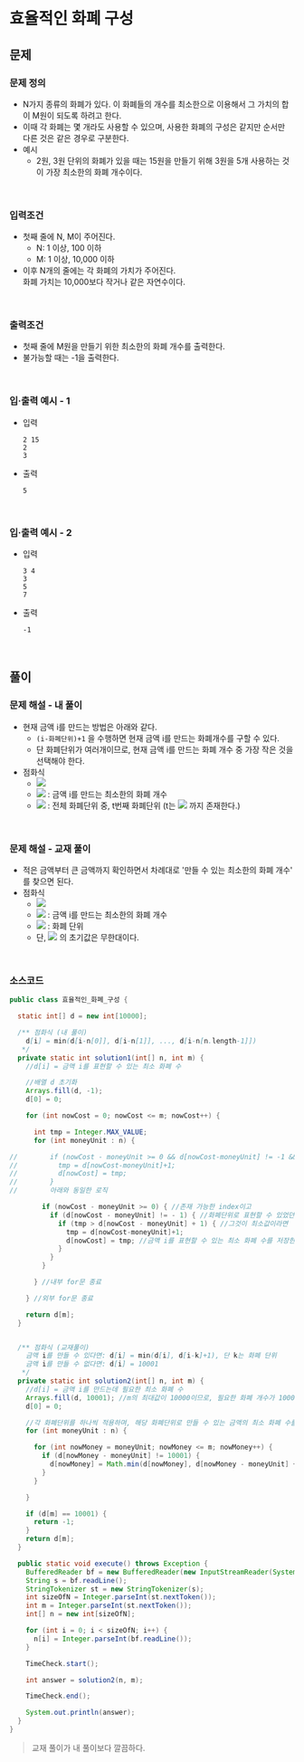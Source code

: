# 효율적인 화폐 구성
## 문제
### 문제 정의

- N가지 종류의 화폐가 있다. 이 화폐들의 개수를 최소한으로 이용해서 그 가치의 합이 M원이 되도록 하려고 한다.
- 이때 각 화폐는 몇 개라도 사용할 수 있으며, 사용한 화폐의 구성은 같지만 순서만 다른 것은 같은 경우로 구분한다.
- 예시
    - 2원, 3원 단위의 화폐가 있을 때는 15원을 만들기 위해 3원을 5개 사용하는 것이 가장 최소한의 화폐 개수이다.

<br/>

### 입력조건
- 첫째 줄에 N, M이 주어진다.
    - N: 1 이상, 100 이하
    - M: 1 이상, 10,000 이하
- 이후 N개의 줄에는 각 화폐의 가치가 주어진다.  
  화폐 가치는 10,000보다 작거나 같은 자연수이다.

<br/>

### 출력조건
- 첫째 줄에 M원을 만들기 위한 최소한의 화폐 개수를 출력한다.
- 불가능할 때는 -1을 출력한다.

<br/>

### 입·출력 예시 - 1
- 입력
  ```text
  2 15
  2
  3
  ```

- 출력
  ```text
  5
  ```

<br/>

### 입·출력 예시 - 2
- 입력
  ```text
  3 4
  3
  5
  7
  ```

- 출력
  ```text
  -1
  ```

<br/>

## 풀이
### 문제 해설 - 내 풀이
- 현재 금액 i를 만드는 방법은 아래와 같다.
  - `(i-화폐단위)+1` 을 수행하면 현재 금액 i를 만드는 화폐개수를 구할 수 있다.
  - 단 화폐단위가 여러개이므로, 현재 금액 i를 만드는 화폐 개수 중 가장 작은 것을 선택해야 한다.
- 점화식
  - ![](https://latex.codecogs.com/svg.image?\alpha_{i}=min(\alpha_{i-k_{1}},\alpha_{i-k_{2}},\alpha_{i-k_{3}},...,\alpha_{i-k_{u}})+1)
  - ![](https://latex.codecogs.com/svg.image?\alpha_{i}) : 금액 i를 만드는 최소한의 화폐 개수
  - ![](https://latex.codecogs.com/svg.image?k_{t}) : 전체 화폐단위 중, t번째 화폐단위 (t는 ![](https://latex.codecogs.com/svg.image?u) 까지 존재한다.)

<br/>

### 문제 해설 - 교재 풀이
- 적은 금액부터 큰 금액까지 확인하면서 차례대로 '만들 수 있는 최소한의 화폐 개수' 를 찾으면 된다.
- 점화식
  - ![](https://latex.codecogs.com/svg.image?\alpha_{i}=min(\alpha_{i},\alpha_{i-k}+1))
  - ![](https://latex.codecogs.com/svg.image?\alpha_{i}) : 금액 i를 만드는 최소한의 화폐 개수
  - ![](https://latex.codecogs.com/svg.image?k) : 화폐 단위
  - 단, ![](https://latex.codecogs.com/svg.image?\alpha_{i}) 의 초기값은 무한대이다.


<br/>

### 소스코드
```java
public class 효율적인_화폐_구성 {

  static int[] d = new int[10000];

  /** 점화식 (내 풀이)
    d[i] = min(d[i-n[0]], d[i-n[1]], ..., d[i-n[n.length-1]])
   */
  private static int solution1(int[] n, int m) {
    //d[i] = 금액 i를 표현할 수 있는 최소 화폐 수

    //배열 d 초기화
    Arrays.fill(d, -1);
    d[0] = 0;

    for (int nowCost = 0; nowCost <= m; nowCost++) {

      int tmp = Integer.MAX_VALUE;
      for (int moneyUnit : n) {

//        if (nowCost - moneyUnit >= 0 && d[nowCost-moneyUnit] != -1 && tmp > d[nowCost-moneyUnit]+1) {
//          tmp = d[nowCost-moneyUnit]+1;
//          d[nowCost] = tmp;
//        }
//        아래와 동일한 로직

        if (nowCost - moneyUnit >= 0) { //존재 가능한 index이고
          if (d[nowCost - moneyUnit] != - 1) { //화폐단위로 표현할 수 있었던 것이고
            if (tmp > d[nowCost - moneyUnit] + 1) { //그것이 최소값이라면
              tmp = d[nowCost-moneyUnit]+1;
              d[nowCost] = tmp; //금액 i를 표현할 수 있는 최소 화폐 수를 저장한다.
            }
          }
        }

      } //내부 for문 종료

    } //외부 for문 종료

    return d[m];
  }


  /** 점화식 (교재풀이)
    금액 i를 만들 수 있다면: d[i] = min(d[i], d[i-k]+1), 단 k는 화폐 단위
    금액 i를 만들 수 없다면: d[i] = 10001
   */
  private static int solution2(int[] n, int m) {
    //d[i] = 금액 i를 만드는데 필요한 최소 화폐 수
    Arrays.fill(d, 10001); //m의 최대값이 10000이므로, 필요한 화폐 개수가 10000을 넘어간다면 만들 수 없는 금액이라는 뜻이다.
    d[0] = 0;

    //각 화폐단위를 하나씩 적용하며, 해당 화폐단위로 만들 수 있는 금액의 최소 화폐 수를 갱신한다.
    for (int moneyUnit : n) {

      for (int nowMoney = moneyUnit; nowMoney <= m; nowMoney++) {
        if (d[nowMoney - moneyUnit] != 10001) {
          d[nowMoney] = Math.min(d[nowMoney], d[nowMoney - moneyUnit] + 1);
        }
      }

    }

    if (d[m] == 10001) {
      return -1;
    }
    return d[m];
  }

  public static void execute() throws Exception {
    BufferedReader bf = new BufferedReader(new InputStreamReader(System.in));
    String s = bf.readLine();
    StringTokenizer st = new StringTokenizer(s);
    int sizeOfN = Integer.parseInt(st.nextToken());
    int m = Integer.parseInt(st.nextToken());
    int[] n = new int[sizeOfN];

    for (int i = 0; i < sizeOfN; i++) {
      n[i] = Integer.parseInt(bf.readLine());
    }

    TimeCheck.start();

    int answer = solution2(n, m);

    TimeCheck.end();

    System.out.println(answer);
  }
}

```

> 교재 풀이가 내 풀이보다 깔끔하다.